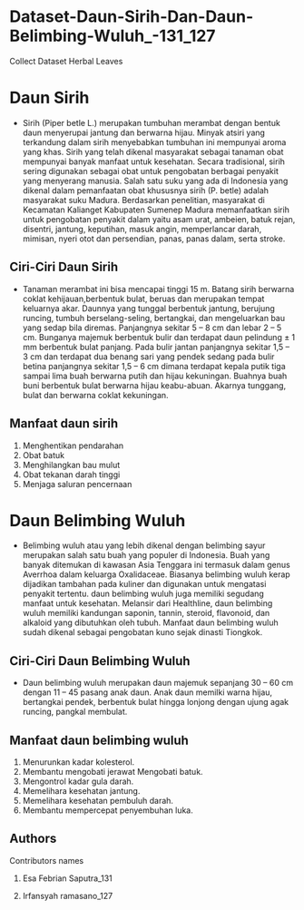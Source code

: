 # Dataset-Daun-Sirih-Dan-Daun-Belimbing-Wuluh_-131_127
Collect Dataset Herbal Leaves

# Daun Sirih

- Sirih (Piper betle L.) merupakan tumbuhan merambat dengan bentuk daun menyerupai jantung dan berwarna hijau.
Minyak atsiri yang terkandung dalam sirih menyebabkan tumbuhan ini mempunyai aroma yang khas. Sirih yang telah dikenal masyarakat sebagai tanaman obat mempunyai banyak manfaat
untuk kesehatan. Secara tradisional, sirih sering digunakan sebagai obat untuk pengobatan berbagai penyakit yang menyerang manusia. Salah satu suku yang ada di Indonesia
yang dikenal dalam pemanfaatan obat khususnya sirih (P. betle) adalah masyarakat suku Madura. Berdasarkan penelitian, masyarakat di Kecamatan Kalianget Kabupaten Sumenep
Madura memanfaatkan sirih untuk pengobatan penyakit dalam yaitu asam urat, ambeien, batuk rejan, disentri, jantung, keputihan, masuk angin, memperlancar darah, mimisan,
nyeri otot dan persendian, panas, panas dalam, serta stroke.

## Ciri-Ciri Daun Sirih

- Tanaman merambat ini bisa mencapai tinggi 15 m. Batang sirih berwarna coklat kehijauan,berbentuk bulat, beruas dan merupakan tempat keluarnya akar. Daunnya yang tunggal 
berbentuk jantung, berujung runcing, tumbuh berselang-seling, bertangkai, dan mengeluarkan bau yang sedap bila diremas. Panjangnya sekitar 5 – 8 cm dan lebar 2 – 5 cm. 
Bunganya majemuk berbentuk bulir dan terdapat daun pelindung ± 1 mm berbentuk bulat panjang. Pada bulir jantan panjangnya sekitar 1,5 – 3 cm dan terdapat dua benang sari 
yang pendek sedang pada bulir betina panjangnya sekitar 1,5 – 6 cm dimana terdapat kepala putik tiga sampai lima buah berwarna putih dan hijau kekuningan. Buahnya buah buni
berbentuk bulat berwarna hijau keabu-abuan. Akarnya tunggang, bulat dan berwarna coklat kekuningan. 

## Manfaat daun sirih

1. Menghentikan pendarahan
2. Obat batuk
3. Menghilangkan bau mulut
4. Obat tekanan darah tinggi
5. Menjaga saluran pencernaan

# Daun Belimbing Wuluh

- Belimbing wuluh atau yang lebih dikenal dengan belimbing sayur merupakan salah satu buah yang populer di Indonesia. Buah yang banyak ditemukan di kawasan Asia Tenggara
ini termasuk dalam genus Averrhoa dalam keluarga Oxalidaceae. Biasanya belimbing wuluh kerap dijadikan tambahan pada kuliner dan digunakan untuk mengatasi penyakit tertentu.
daun belimbing wuluh juga memiliki segudang manfaat untuk kesehatan. Melansir dari Healthline, daun belimbing wuluh memiliki kandungan saponin, tannin, steroid, flavonoid, 
dan alkaloid yang dibutuhkan oleh tubuh. Manfaat daun belimbing wuluh sudah dikenal sebagai pengobatan kuno sejak dinasti Tiongkok.

## Ciri-Ciri Daun Belimbing Wuluh

- Daun belimbing wuluh merupakan daun majemuk sepanjang 30 – 60 cm dengan 11 – 45 pasang anak daun. Anak daun memilki warna hijau, bertangkai pendek, 
berbentuk bulat hingga lonjong dengan ujung agak runcing, pangkal membulat.

## Manfaat daun belimbing wuluh

1. Menurunkan kadar kolesterol.
2. Membantu mengobati jerawat Mengobati batuk.
3. Mengontrol kadar gula darah.
4. Memelihara kesehatan jantung.
5. Memelihara kesehatan pembuluh darah.
6. Membantu mempercepat penyembuhan luka.

## Authors

Contributors names

1. Esa Febrian Saputra_131

2. Irfansyah ramasano_127
